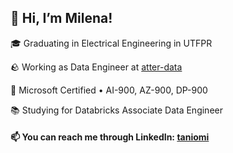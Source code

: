 ## 👋 Hi, I’m Milena!

🎓 Graduating in Electrical Engineering in UTFPR

🪨 Working as Data Engineer at [atter-data](https://github.com/atter-data)

🏅 Microsoft Certified • AI-900, AZ-900, DP-900

📚 Studying for Databricks Associate Data Engineer

<!---
🗂️ [Portfolio](https://taniomi.github.io/portfolio/)
--->

#### 📫 You can reach me through LinkedIn: [taniomi](https://www.linkedin.com/in/taniomi/)

<!---
taniomi/taniomi is a ✨ special ✨ repository because its `README.md` (this file) appears on your GitHub profile.
You can click the Preview link to take a look at your changes.
--->
